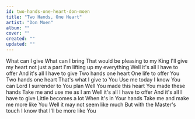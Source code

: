 ```yaml
---
id: two-hands-one-heart-don-moen
title: "Two Hands, One Heart"
artist: "Don Moen"
album: ""
cover: ""
created: ""
updated: ""
---
```


What can I give
What can I bring
That would be pleasing to my King
I'll give my heart not just a part
I'm lifting up my everything
Well it's all I have to offer
And it's all I have to give
Two hands one heart
One life to offer You
Two hands one heart
That's what I give to You
Use me today I know You can
Lord I surrender to You plan
Well You made this heart
You made these hands
Take me and use me as I am
Well it's all I have to offer
And it's all I have to give
Little becomes a lot
When it's in Your hands
Take me and make me more like You
Well it may not seem like much
But with the Master's touch
I know that I'll be more like You